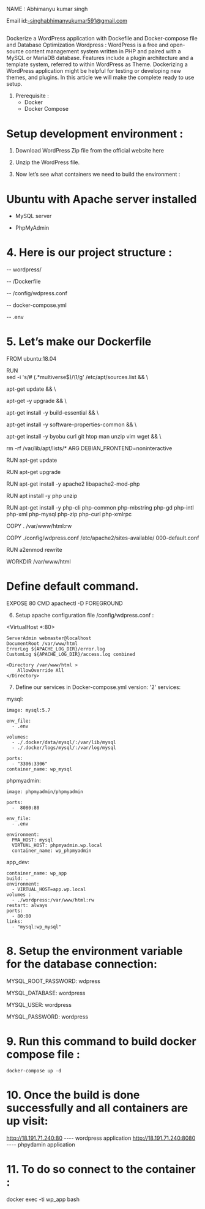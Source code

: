 NAME : Abhimanyu kumar singh 

Email id:-singhabhimanyukumar591@gmail.com
##
Dockerize a WordPress application with Dockefile and Docker-compose file and Database Optimization Wordpress : WordPress is a free and open-source content management system written in PHP and paired with a MySQL or MariaDB database. Features include a plugin architecture and a template system, referred to within WordPress as Theme. Dockerizing a WordPress application might be helpful for testing or developing new themes, and plugins. In this article we will make the complete ready to use setup.

1. Prerequisite :
    - Docker
    - Docker Compose
# Setup development environment :
1. Download WordPress Zip file from the official website here

2. Unzip the WordPress file.

3. Now let’s see what containers we need to build the environment :

# Ubuntu with Apache server installed

 - MySQL server

 - PhpMyAdmin


# 4. Here is our project structure :
   -- wordpress/

   -- /Dockerfile

   -- /config/wdpress.conf

   -- docker-compose.yml

   -- .env

# 5. Let’s make our Dockerfile
 
 FROM ubuntu:18.04

RUN \
  sed -i 's/# \(.*multiverse$\)/\1/g' /etc/apt/sources.list && \

  apt-get update && \

  apt-get -y upgrade && \

  apt-get install -y build-essential && \

  apt-get install -y software-properties-common && \

  apt-get install -y byobu curl git htop man unzip vim wget && \

  rm -rf /var/lib/apt/lists/*
ARG DEBIAN_FRONTEND=noninteractive

RUN apt-get update

RUN apt-get upgrade

RUN apt-get install -y apache2 libapache2-mod-php

RUN apt install -y php unzip

RUN apt-get install -y php-cli php-common php-mbstring php-gd php-intl php-xml php-mysql php-zip php-curl php-xmlrpc

COPY . /var/www/html:rw

COPY ./config/wdpress.conf /etc/apache2/sites-available/
000-default.conf

RUN a2enmod rewrite

WORKDIR /var/www/html

# Define default command.
EXPOSE 80
CMD apachectl -D FOREGROUND

6. Setup apache configuration file /config/wdpress.conf :

<VirtualHost *:80>

	ServerAdmin webmaster@localhost
	DocumentRoot /var/www/html
	ErrorLog ${APACHE_LOG_DIR}/error.log
	CustomLog ${APACHE_LOG_DIR}/access.log combined

    <Directory /var/www/html >
        AllowOverride All
    </Directory>

</VirtualHost>



7. Define our services in Docker-compose.yml
version: '2'
services:
 
 mysql:
    
    image: mysql:5.7
    
    env_file:
      - .env

    volumes:
      - ./.docker/data/mysql/:/var/lib/mysql
      - ./.docker/logs/mysql/:/var/log/mysql

    ports:
      - "3306:3306"
    container_name: wp_mysql
  
  
  
  phpmyadmin:
    
    image: phpmyadmin/phpmyadmin
    
    ports:
      -  8080:80
    
    env_file:
      - .env
    
    environment:
      PMA_HOST: mysql
      VIRTUAL_HOST: phpmyadmin.wp.local 
      container_name: wp_phpmyadmin
  
  app_dev:
    
    container_name: wp_app
    build: .
    environment:
      - VIRTUAL_HOST=app.wp.local
    volumes : 
      - ./wordpress:/var/www/html:rw
    restart: always
    ports:
      - 80:80
    links:
      - "mysql:wp_mysql"

# 8. Setup the environment variable for the database connection:
 
   MYSQL_ROOT_PASSWORD: wdpress

   MYSQL_DATABASE: wordpress

   MYSQL_USER: wordpress

   MYSQL_PASSWORD: wordpress

# 9. Run this command to build docker compose file :

    docker-compose up -d

# 10. Once the build is done successfully and all containers are up visit:

http://18.191.71.240:80 ---- wordpress application
http://18.191.71.240:8080 ---- phpydamin application


# 11. To do so connect to the container :
docker exec -ti wp_app bash


